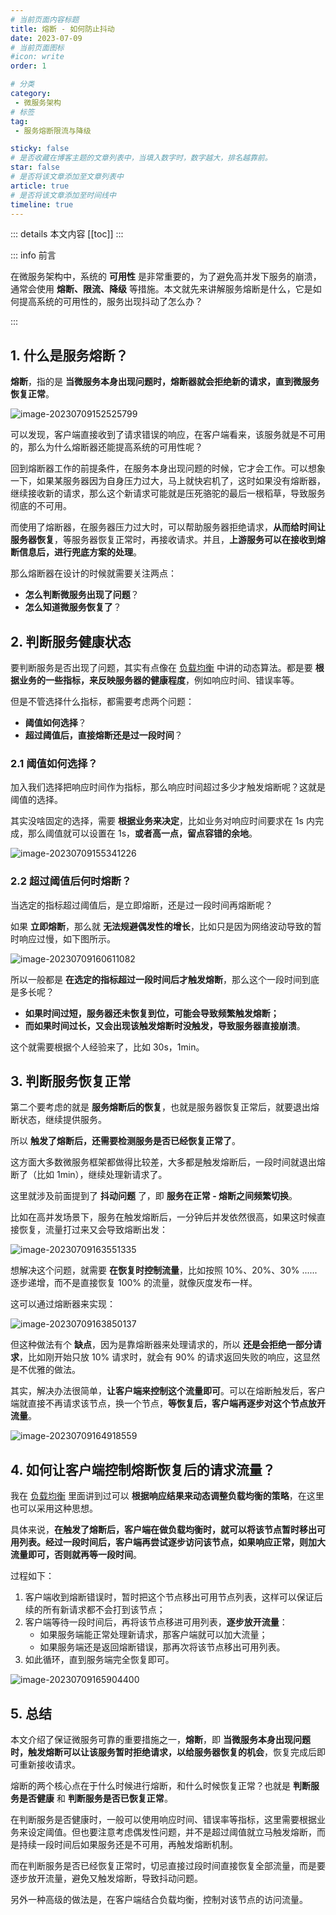 ```yaml
---
# 当前页面内容标题
title: 熔断 - 如何防止抖动
date: 2023-07-09
# 当前页面图标
#icon: write
order: 1

# 分类
category:
 - 微服务架构
# 标签
tag:
 - 服务熔断限流与降级

sticky: false
# 是否收藏在博客主题的文章列表中，当填入数字时，数字越大，排名越靠前。
star: false
# 是否将该文章添加至文章列表中
article: true
# 是否将该文章添加至时间线中
timeline: true
---
```



::: details 本文内容
[[toc]]
:::

::: info 前言

在微服务架构中，系统的 **可用性** 是非常重要的，为了避免高并发下服务的崩溃，通常会使用 **熔断、限流、降级** 等措施。本文就先来讲解服务熔断是什么，它是如何提高系统的可用性的，服务出现抖动了怎么办？

:::

## 1. 什么是服务熔断？

**熔断**，指的是 **当微服务本身出现问题时，熔断器就会拒绝新的请求，直到微服务恢复正常**。

![image-20230709152525799](https://run-notes.oss-cn-beijing.aliyuncs.com/notes/202307091525850.png)

可以发现，客户端直接收到了请求错误的响应，在客户端看来，该服务就是不可用的，那么为什么熔断器还能提高系统的可用性呢？

回到熔断器工作的前提条件，在服务本身出现问题的时候，它才会工作。可以想象一下，如果某服务器因为自身压力过大，马上就快宕机了，这时如果没有熔断器，继续接收新的请求，那么这个新请求可能就是压死骆驼的最后一根稻草，导致服务彻底的不可用。

而使用了熔断器，在服务器压力过大时，可以帮助服务器拒绝请求，**从而给时间让服务器恢复**，等服务器恢复正常时，再接收请求。并且，**上游服务可以在接收到熔断信息后，进行兜底方案的处理**。

那么熔断器在设计的时候就需要关注两点：

- **怎么判断微服务出现了问题**？
- **怎么知道微服务恢复了**？

## 2. 判断服务健康状态

要判断服务是否出现了问题，其实有点像在 [负载均衡](https://aruni.me/studynotes/microservice/load_balance/%E5%B8%B8%E8%A7%81%E8%B4%9F%E8%BD%BD%E5%9D%87%E8%A1%A1%E7%AE%97%E6%B3%95.html) 中讲的动态算法。都是要 **根据业务的一些指标，来反映服务器的健康程度**，例如响应时间、错误率等。

但是不管选择什么指标，都需要考虑两个问题：

- **阈值如何选择**？
- **超过阈值后，直接熔断还是过一段时间**？

### 2.1 阈值如何选择？

加入我们选择把响应时间作为指标，那么响应时间超过多少才触发熔断呢？这就是阈值的选择。

其实没啥固定的选择，需要 **根据业务来决定**，比如业务对响应时间要求在 1s 内完成，那么阈值就可以设置在 1s，**或者高一点，留点容错的余地**。

![image-20230709155341226](https://run-notes.oss-cn-beijing.aliyuncs.com/notes/202307091553358.png)

### 2.2 超过阈值后何时熔断？

当选定的指标超过阈值后，是立即熔断，还是过一段时间再熔断呢？

如果 **立即熔断**，那么就 **无法规避偶发性的增长**，比如只是因为网络波动导致的暂时响应过慢，如下图所示。

![image-20230709160611082](https://run-notes.oss-cn-beijing.aliyuncs.com/notes/202307091606137.png)

所以一般都是 **在选定的指标超过一段时间后才触发熔断**，那么这个一段时间到底是多长呢？

- **如果时间过短，服务器还未恢复到位，可能会导致频繁触发熔断；**
- **而如果时间过长，又会出现该触发熔断时没触发，导致服务器直接崩溃**。

这个就需要根据个人经验来了，比如 30s，1min。

## 3. 判断服务恢复正常

第二个要考虑的就是 **服务熔断后的恢复**，也就是服务器恢复正常后，就要退出熔断状态，继续提供服务。

所以 **触发了熔断后，还需要检测服务是否已经恢复正常了**。

这方面大多数微服务框架都做得比较差，大多都是触发熔断后，一段时间就退出熔断了（比如 1min），继续处理新请求了。

这里就涉及前面提到了 **抖动问题** 了，即 **服务在正常 - 熔断之间频繁切换**。

比如在高并发场景下，服务在触发熔断后，一分钟后并发依然很高，如果这时候直接恢复，流量打过来又会导致熔断出发：

![image-20230709163551335](https://run-notes.oss-cn-beijing.aliyuncs.com/notes/202307091635855.png)

想解决这个问题，就需要 **在恢复时控制流量**，比如按照 10%、20%、30% ...... 逐步递增，而不是直接恢复 100% 的流量，就像灰度发布一样。

这可以通过熔断器来实现：

![image-20230709163850137](https://run-notes.oss-cn-beijing.aliyuncs.com/notes/202307091638999.png)

但这种做法有个 **缺点**，因为是靠熔断器来处理请求的，所以 **还是会拒绝一部分请求**，比如刚开始只放 10% 请求时，就会有 90% 的请求返回失败的响应，这显然是不优雅的做法。

其实，解决办法很简单，**让客户端来控制这个流量即可**。可以在熔断触发后，客户端就直接不再请求该节点，换一个节点，**等恢复后，客户端再逐步对这个节点放开流量**。

![image-20230709164918559](https://run-notes.oss-cn-beijing.aliyuncs.com/notes/202307091649133.png)

## 4. 如何让客户端控制熔断恢复后的请求流量？

我在 [负载均衡](https://aruni.me/studynotes/microservice/load_balance/%E5%B8%B8%E8%A7%81%E8%B4%9F%E8%BD%BD%E5%9D%87%E8%A1%A1%E7%AE%97%E6%B3%95.html) 里面讲到过可以 **根据响应结果来动态调整负载均衡的策略**，在这里也可以采用这种思想。

具体来说，**在触发了熔断后，客户端在做负载均衡时，就可以将该节点暂时移出可用列表。经过一段时间后，客户端再尝试逐步访问该节点，如果响应正常，则加大流量即可，否则就再等一段时间**。

过程如下：

1. 客户端收到熔断错误时，暂时把这个节点移出可用节点列表，这样可以保证后续的所有新请求都不会打到该节点；
2. 客户端等待一段时间后，再将该节点移进可用列表，**逐步放开流量**：
   - 如果服务端能正常处理新请求，那客户端就可以加大流量；
   - 如果服务端还是返回熔断错误，那再次将该节点移出可用列表。
3. 如此循环，直到服务端完全恢复即可。

![image-20230709165904400](https://run-notes.oss-cn-beijing.aliyuncs.com/notes/202307091659479.png)

## 5. 总结

本文介绍了保证微服务可靠的重要措施之一，**熔断**，即 **当微服务本身出现问题时，触发熔断可以让该服务暂时拒绝请求，以给服务器恢复的机会**，恢复完成后即可重新接收请求。

熔断的两个核心点在于什么时候进行熔断，和什么时候恢复正常？也就是 **判断服务是否健康** 和 **判断服务是否已恢复正常**。

在判断服务是否健康时，一般可以使用响应时间、错误率等指标，这里需要根据业务来设定阈值。但也要注意考虑偶发性问题，并不是超过阈值就立马触发熔断，而是持续一段时间后如果服务还是不可用，再触发熔断机制。

而在判断服务是否已经恢复正常时，切忌直接过段时间直接恢复全部流量，而是要逐步放开流量，避免又触发熔断，导致抖动问题。

另外一种高级的做法是，在客户端结合负载均衡，控制对该节点的访问流量。

